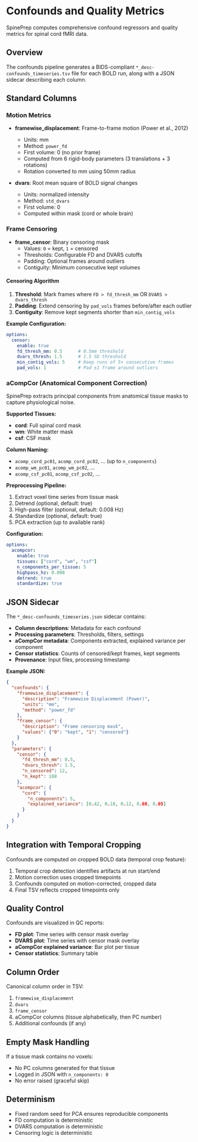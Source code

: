 # Confounds and Quality Metrics

SpinePrep computes comprehensive confound regressors and quality metrics for spinal cord fMRI data.

## Overview

The confounds pipeline generates a BIDS-compliant `*_desc-confounds_timeseries.tsv` file for each BOLD run, along with a JSON sidecar describing each column.

## Standard Columns

### Motion Metrics

- **framewise_displacement**: Frame-to-frame motion (Power et al., 2012)
  - Units: mm
  - Method: `power_fd`
  - First volume: 0 (no prior frame)
  - Computed from 6 rigid-body parameters (3 translations + 3 rotations)
  - Rotation converted to mm using 50mm radius

- **dvars**: Root mean square of BOLD signal changes
  - Units: normalized intensity
  - Method: `std_dvars`
  - First volume: 0
  - Computed within mask (cord or whole brain)

### Frame Censoring

- **frame_censor**: Binary censoring mask
  - Values: `0` = kept, `1` = censored
  - Thresholds: Configurable FD and DVARS cutoffs
  - Padding: Optional frames around outliers
  - Contiguity: Minimum consecutive kept volumes

#### Censoring Algorithm

1. **Threshold**: Mark frames where `FD > fd_thresh_mm` OR `DVARS > dvars_thresh`
2. **Padding**: Extend censoring by `pad_vols` frames before/after each outlier
3. **Contiguity**: Remove kept segments shorter than `min_contig_vols`

**Example Configuration:**

```yaml
options:
  censor:
    enable: true
    fd_thresh_mm: 0.5      # 0.5mm threshold
    dvars_thresh: 1.5      # 1.5 SD threshold
    min_contig_vols: 5     # Keep runs of 5+ consecutive frames
    pad_vols: 1            # Pad ±1 frame around outliers
```

### aCompCor (Anatomical Component Correction)

SpinePrep extracts principal components from anatomical tissue masks to capture physiological noise.

**Supported Tissues:**
- **cord**: Full spinal cord mask
- **wm**: White matter mask
- **csf**: CSF mask

**Column Naming:**
- `acomp_cord_pc01`, `acomp_cord_pc02`, ... (up to `n_components`)
- `acomp_wm_pc01`, `acomp_wm_pc02`, ...
- `acomp_csf_pc01`, `acomp_csf_pc02`, ...

**Preprocessing Pipeline:**
1. Extract voxel time series from tissue mask
2. Detrend (optional, default: true)
3. High-pass filter (optional, default: 0.008 Hz)
4. Standardize (optional, default: true)
5. PCA extraction (up to available rank)

**Configuration:**

```yaml
options:
  acompcor:
    enable: true
    tissues: ["cord", "wm", "csf"]
    n_components_per_tissue: 5
    highpass_hz: 0.008
    detrend: true
    standardize: true
```

## JSON Sidecar

The `*_desc-confounds_timeseries.json` sidecar contains:

- **Column descriptions**: Metadata for each confound
- **Processing parameters**: Thresholds, filters, settings
- **aCompCor metadata**: Components extracted, explained variance per component
- **Censor statistics**: Counts of censored/kept frames, kept segments
- **Provenance**: Input files, processing timestamp

**Example JSON:**

```json
{
  "confounds": {
    "framewise_displacement": {
      "description": "Framewise Displacement (Power)",
      "units": "mm",
      "method": "power_fd"
    },
    "frame_censor": {
      "description": "Frame censoring mask",
      "values": {"0": "kept", "1": "censored"}
    }
  },
  "parameters": {
    "censor": {
      "fd_thresh_mm": 0.5,
      "dvars_thresh": 1.5,
      "n_censored": 12,
      "n_kept": 188
    },
    "acompcor": {
      "cord": {
        "n_components": 5,
        "explained_variance": [0.42, 0.18, 0.12, 0.08, 0.05]
      }
    }
  }
}
```

## Integration with Temporal Cropping

Confounds are computed on cropped BOLD data (temporal crop feature):

1. Temporal crop detection identifies artifacts at run start/end
2. Motion correction uses cropped timepoints
3. Confounds computed on motion-corrected, cropped data
4. Final TSV reflects cropped timepoints only

## Quality Control

Confounds are visualized in QC reports:

- **FD plot**: Time series with censor mask overlay
- **DVARS plot**: Time series with censor mask overlay
- **aCompCor explained variance**: Bar plot per tissue
- **Censor statistics**: Summary table

## Column Order

Canonical column order in TSV:

1. `framewise_displacement`
2. `dvars`
3. `frame_censor`
4. aCompCor columns (tissue alphabetically, then PC number)
5. Additional confounds (if any)

## Empty Mask Handling

If a tissue mask contains no voxels:
- No PC columns generated for that tissue
- Logged in JSON with `n_components: 0`
- No error raised (graceful skip)

## Determinism

- Fixed random seed for PCA ensures reproducible components
- FD computation is deterministic
- DVARS computation is deterministic
- Censoring logic is deterministic

